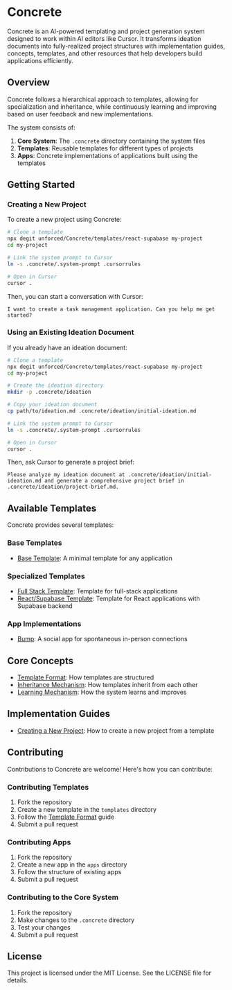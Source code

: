 # Concrete

Concrete is an AI-powered templating and project generation system designed to work within AI editors like Cursor. It transforms ideation documents into fully-realized project structures with implementation guides, concepts, templates, and other resources that help developers build applications efficiently.

## Overview

Concrete follows a hierarchical approach to templates, allowing for specialization and inheritance, while continuously learning and improving based on user feedback and new implementations.

The system consists of:

1. **Core System**: The `.concrete` directory containing the system files
2. **Templates**: Reusable templates for different types of projects
3. **Apps**: Concrete implementations of applications built using the templates

## Getting Started

### Creating a New Project

To create a new project using Concrete:

```bash
# Clone a template
npx degit unforced/Concrete/templates/react-supabase my-project
cd my-project

# Link the system prompt to Cursor
ln -s .concrete/.system-prompt .cursorrules

# Open in Cursor
cursor .
```

Then, you can start a conversation with Cursor:

```
I want to create a task management application. Can you help me get started?
```

### Using an Existing Ideation Document

If you already have an ideation document:

```bash
# Clone a template
npx degit unforced/Concrete/templates/react-supabase my-project
cd my-project

# Create the ideation directory
mkdir -p .concrete/ideation

# Copy your ideation document
cp path/to/ideation.md .concrete/ideation/initial-ideation.md

# Link the system prompt to Cursor
ln -s .concrete/.system-prompt .cursorrules

# Open in Cursor
cursor .
```

Then, ask Cursor to generate a project brief:

```
Please analyze my ideation document at .concrete/ideation/initial-ideation.md and generate a comprehensive project brief in .concrete/ideation/project-brief.md.
```

## Available Templates

Concrete provides several templates:

### Base Templates

- [Base Template](templates/base/README.md): A minimal template for any application

### Specialized Templates

- [Full Stack Template](templates/full-stack/README.md): Template for full-stack applications
- [React/Supabase Template](templates/react-supabase/README.md): Template for React applications with Supabase backend

### App Implementations

- [Bump](apps/Bump/index.md): A social app for spontaneous in-person connections

## Core Concepts

- [Template Format](.concrete/concepts/template-format.md): How templates are structured
- [Inheritance Mechanism](.concrete/concepts/inheritance-mechanism.md): How templates inherit from each other
- [Learning Mechanism](.concrete/concepts/learning-mechanism.md): How the system learns and improves

## Implementation Guides

- [Creating a New Project](.concrete/implementations/creating-new-project.md): How to create a new project from a template

## Contributing

Contributions to Concrete are welcome! Here's how you can contribute:

### Contributing Templates

1. Fork the repository
2. Create a new template in the `templates` directory
3. Follow the [Template Format](.concrete/concepts/template-format.md) guide
4. Submit a pull request

### Contributing Apps

1. Fork the repository
2. Create a new app in the `apps` directory
3. Follow the structure of existing apps
4. Submit a pull request

### Contributing to the Core System

1. Fork the repository
2. Make changes to the `.concrete` directory
3. Test your changes
4. Submit a pull request

## License

This project is licensed under the MIT License. See the LICENSE file for details. 